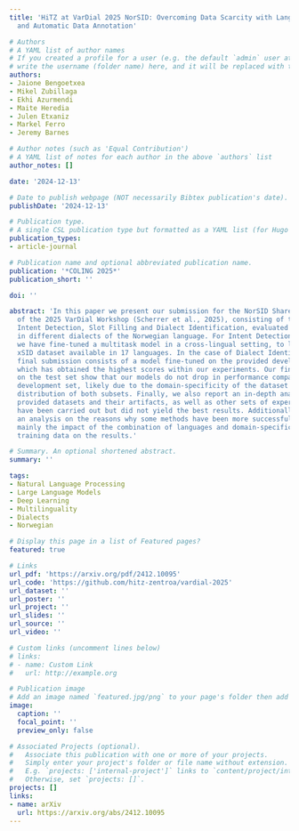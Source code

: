 ```yaml
---
title: 'HiTZ at VarDial 2025 NorSID: Overcoming Data Scarcity with Language Transfer
  and Automatic Data Annotation'

# Authors
# A YAML list of author names
# If you created a profile for a user (e.g. the default `admin` user at `content/authors/admin/`), 
# write the username (folder name) here, and it will be replaced with their full name and linked to their profile.
authors:
- Jaione Bengoetxea
- Mikel Zubillaga
- Ekhi Azurmendi
- Maite Heredia
- Julen Etxaniz
- Markel Ferro
- Jeremy Barnes

# Author notes (such as 'Equal Contribution')
# A YAML list of notes for each author in the above `authors` list
author_notes: []

date: '2024-12-13'

# Date to publish webpage (NOT necessarily Bibtex publication's date).
publishDate: '2024-12-13'

# Publication type.
# A single CSL publication type but formatted as a YAML list (for Hugo requirements).
publication_types:
- article-journal

# Publication name and optional abbreviated publication name.
publication: '*COLING 2025*'
publication_short: ''

doi: ''

abstract: 'In this paper we present our submission for the NorSID Shared Task as part
  of the 2025 VarDial Workshop (Scherrer et al., 2025), consisting of three tasks:
  Intent Detection, Slot Filling and Dialect Identification, evaluated using data
  in different dialects of the Norwegian language. For Intent Detection and Slot Filling,
  we have fine-tuned a multitask model in a cross-lingual setting, to leverage the
  xSID dataset available in 17 languages. In the case of Dialect Identification, our
  final submission consists of a model fine-tuned on the provided development set,
  which has obtained the highest scores within our experiments. Our final results
  on the test set show that our models do not drop in performance compared to the
  development set, likely due to the domain-specificity of the dataset and the similar
  distribution of both subsets. Finally, we also report an in-depth analysis of the
  provided datasets and their artifacts, as well as other sets of experiments that
  have been carried out but did not yield the best results. Additionally, we present
  an analysis on the reasons why some methods have been more successful than others;
  mainly the impact of the combination of languages and domain-specificity of the
  training data on the results.'

# Summary. An optional shortened abstract.
summary: ''

tags:
- Natural Language Processing
- Large Language Models
- Deep Learning
- Multilinguality
- Dialects
- Norwegian

# Display this page in a list of Featured pages?
featured: true

# Links
url_pdf: 'https://arxiv.org/pdf/2412.10095'
url_code: 'https://github.com/hitz-zentroa/vardial-2025'
url_dataset: ''
url_poster: ''
url_project: ''
url_slides: ''
url_source: ''
url_video: ''

# Custom links (uncomment lines below)
# links:
# - name: Custom Link
#   url: http://example.org

# Publication image
# Add an image named `featured.jpg/png` to your page's folder then add a caption below.
image:
  caption: ''
  focal_point: ''
  preview_only: false

# Associated Projects (optional).
#   Associate this publication with one or more of your projects.
#   Simply enter your project's folder or file name without extension.
#   E.g. `projects: ['internal-project']` links to `content/project/internal-project/index.md`.
#   Otherwise, set `projects: []`.
projects: []
links:
- name: arXiv
  url: https://arxiv.org/abs/2412.10095
---
```

